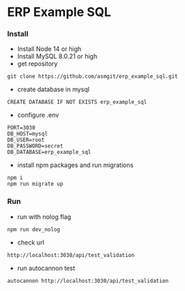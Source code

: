 # ERP Example SQL

### Install
* Install Node 14 or high
* Install MySQL 8.0.21 or high
* get repository
```
git clone https://github.com/asmgit/erp_example_sql.git
```
* create database in mysql
```mysql
CREATE DATABASE IF NOT EXISTS erp_example_sql
```
* configure .env 
```
PORT=3030
DB_HOST=mysql
DB_USER=root
DB_PASSWORD=secret
DB_DATABASE=erp_example_sql
```
* install npm packages and run migrations
```
npm i
npm run migrate up
```
### Run
* run with nolog flag
```
npm run dev_nolog
```
* check url
```
http://localhost:3030/api/test_validation
```
* run autocannon test
```
autocannon http://localhost:3030/api/test_validation
```
